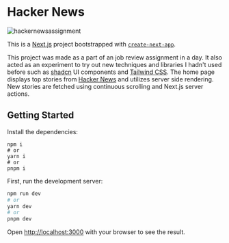 # Hacker News

![hackernewsassignment](https://github.com/Nerfoni/hacker-news/assets/78560347/a9736fc3-8078-4c7b-a7e5-612618567d6c)

This is a [Next.js](https://nextjs.org/) project bootstrapped with [`create-next-app`](https://github.com/vercel/next.js/tree/canary/packages/create-next-app).

This project was made as a part of an job review assignment in a day. It also acted as an experiment to try out new techniques and libraries I hadn't used before such as [shadcn](https://ui.shadcn.com/) UI components and [Tailwind CSS](https://tailwindcss.com/). The home page displays top stories from [Hacker News](https://news.ycombinator.com/) and utilizes server side rendering. New stories are fetched using continuous scrolling and Next.js server actions.

## Getting Started

Install the dependencies:

```
npm i
# or
yarn i
# or
pnpm i
```

First, run the development server:

```bash
npm run dev
# or
yarn dev
# or
pnpm dev
```

Open [http://localhost:3000](http://localhost:3000) with your browser to see the result.
